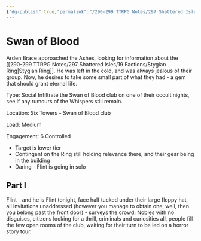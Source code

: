 ```yaml
---
{"dg-publish":true,"permalink":"/290-299 TTRPG Notes/297 Shattered Isles/22 Sessions/12.10 Solo/Scores/SI Solo 1 - Swan of Blood/"}
---
```



# Swan of Blood 

Arden Brace approached the Ashes, looking for information about the [[290-299 TTRPG Notes/297 Shattered Isles/19 Factions/Stygian Ring\|Stygian Ring]].
He was left in the cold, and was always jealous of their group. Now, he desires to take some small part of what they had - a gem that should grant eternal life.

Type: Social
Infiltrate the Swan of Blood club on one of their occult nights, see if any rumours of the Whispers still remain.

Location: Six Towers - Swan of Blood club

Load: Medium

Engagement: 6
Controlled
- Target is lower tier
- Contingent on the Ring still holding relevance there, and their gear being in the building
- Daring - Flint is going in solo

## Part I

Flint - and he is Flint tonight, face half tucked under their large floppy hat, all invitations unaddressed (however you manage to obtain one, well, then you belong past the front door) - surveys the crowd. Nobles with no disguises, citizens looking for a thrill, criminals and curiosities all, people fill the few open rooms of the club, waiting for their turn to be led on a horror story tour. 


